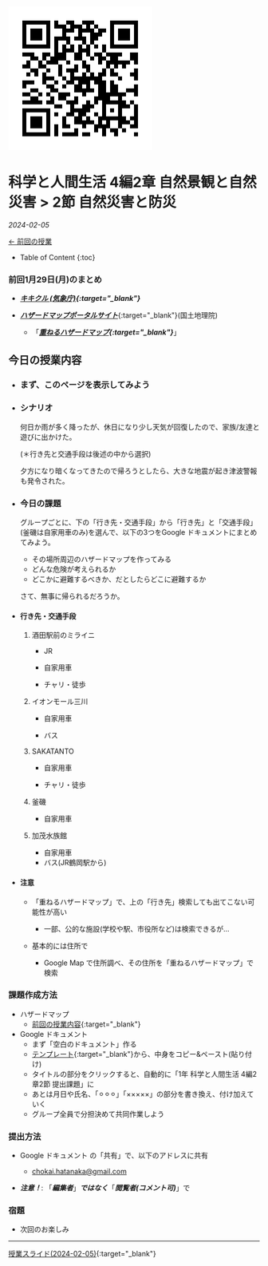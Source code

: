 <img src="QR_343148.png" title="" alt="QR_343148.png" data-align="right">

# 科学と人間生活 4編2章 自然景観と自然災害 > 2節 自然災害と防災

*2024-02-05*

[← 前回の授業](2024-01-29.md)

- Table of Content
{:toc}
### 前回1月29日(月)のまとめ

- ***[キキクル (気象庁)](https://www.jma.go.jp/bosai/){:target="_blank"}***

- [***ハザードマップポータルサイト***](https://disaportal.gsi.go.jp){:target="_blank"}(国土地理院)
  - 「***[重ねるハザードマップ](https://disaportal.gsi.go.jp/hazardmap/maps/){:target="_blank"}***」



## 今日の授業内容

- ### まず、このページを表示してみよう

- ### シナリオ

   何日か雨が多く降ったが、休日になり少し天気が回復したので、家族/友達と遊びに出かけた。

   (＊行き先と交通手段は後述の中から選択)

   夕方になり暗くなってきたので帰ろうとしたら、大きな地震が起き津波警報も発令された。

- ### 今日の課題

   グループごとに、下の「行き先・交通手段」から「行き先」と「交通手段」(釜磯は自家用車のみ)を選んで、以下の3つをGoogle ドキュメントにまとめてみよう。

   -	その場所周辺のハザードマップを作ってみる
   -	どんな危険が考えられるか
   -	どこかに避難するべきか、だとしたらどこに避難するか

   さて、無事に帰られるだろうか。

- #### 行き先・交通手段

   1. 酒田駅前のミライニ
      - JR

      - 自家用車

      - チャリ・徒歩

   2. イオンモール三川
      - 自家用車

      - バス

   3. SAKATANTO
      - 自家用車

      - チャリ・徒歩

   4. 釜磯
      - 自家用車

   5. 加茂水族館
      - 自家用車
      - バス(JR鶴岡駅から)

- #### 注意

   - 「重ねるハザードマップ」で、上の「行き先」検索しても出てこない可能性が高い
      - 一部、公的な施設(学校や駅、市役所など)は検索できるが…

   - 基本的には住所で
      - Google Map で住所調べ、その住所を「重ねるハザードマップ」で検索

### 課題作成方法

- ハザードマップ
  - [前回の授業内容](2024-01-29.pdf){:target="_blank"}
- Google ドキュメント
  - まず「空白のドキュメント」作る
  - [テンプレート](https://docs.google.com/document/d/1nZi93QU5PuQGbkLDS_o0nBjQ6urtatDgTZ5072UGa_w/edit?usp=sharing){:target="_blank"}から、中身をコピー&ペースト(貼り付け)
  - タイトルの部分をクリックすると、自動的に「1年 科学と人間生活 4編2章2節 提出課題」に
  - あとは月日や氏名、「⚪︎⚪︎⚪︎」「×××××」の部分を書き換え、付け加えていく
  - グループ全員で分担決めて共同作業しよう

### 提出方法

- Google ドキュメント の「共有」で、以下のアドレスに共有
  - chokai.hatanaka@gmail.com

- ***注意！***: 「***編集者***」***ではなく***「***閲覧者(コメント可)***」で

### 宿題

-    次回のお楽しみ

------

[授業スライド(2024-02-05)](2024-02-05.pdf){:target="_blank"}

